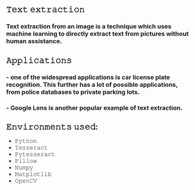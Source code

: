 ## 𝚃𝚎𝚡𝚝 𝚎𝚡𝚝𝚛𝚊𝚌𝚝𝚒𝚘𝚗
### Text extraction from an image is a technique which uses machine learning to directly extract text from pictures without human assistance.
 
## 𝙰𝚙𝚙𝚕𝚒𝚌𝚊𝚝𝚒𝚘𝚗𝚜
### - one of the widespread applications is car license plate recognition. This further has a lot of possible applications, from police databases to private parking lots.
### - Google Lens is another popular example of text extraction.

## 𝙴𝚗𝚟𝚒𝚛𝚘𝚗𝚖𝚎𝚗𝚝𝚜 𝚞𝚜𝚎𝚍:
- 𝙿𝚢𝚝𝚑𝚘𝚗
- 𝚃𝚎𝚜𝚜𝚎𝚛𝚊𝚌𝚝
- 𝙿𝚢𝚝𝚎𝚜𝚜𝚎𝚛𝚊𝚌𝚝
- 𝙿𝚒𝚕𝚕𝚘𝚠
- 𝙽𝚞𝚖𝚙𝚢
- 𝙼𝚊𝚝𝚙𝚕𝚘𝚝𝚕𝚒𝚋
- 𝙾𝚙𝚎𝚗𝙲𝚅
